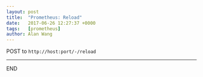 ```yaml
---
layout: post
title:  "Prometheus: Reload"
date:   2017-06-26 12:27:37 +0000
tags:   [prometheus]
author: Alan Wang
---
```

POST  to `http://host:port/-/reload`


---
END
